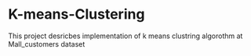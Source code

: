 # K-means-Clustering
This project desricbes implementation of k means clustring algorothm at Mall_customers dataset 
